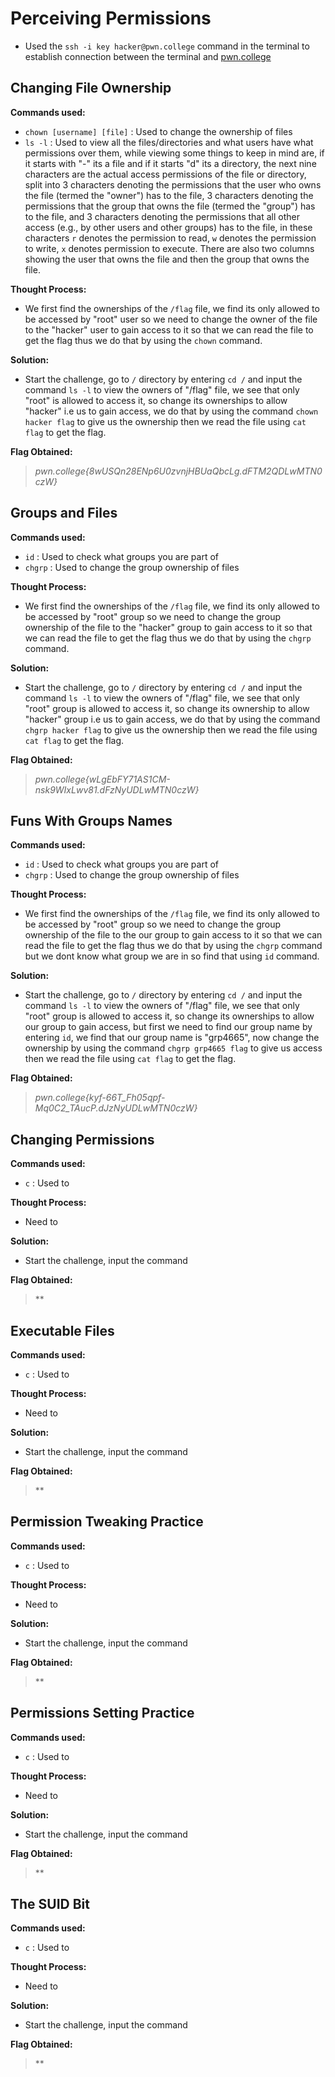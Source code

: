 # Perceiving Permissions
- Used the `ssh -i key hacker@pwn.college` command in the terminal to establish connection between the terminal and [pwn.college](https://pwn.college/)

## Changing File Ownership
**Commands used:**
- `chown [username] [file]`  : Used to change the ownership of files
- `ls -l`  : Used to view all the files/directories and what users have what permissions over them, while viewing some things to keep in mind are, if it starts with "-" its a file and if it starts "d" its a directory, the next nine characters are the actual access permissions of the file or directory, split into 3 characters denoting the permissions that the user who owns the file (termed the "owner") has to the file, 3 characters denoting the permissions that the group that owns the file (termed the "group") has to the file, and 3 characters denoting the permissions that all other access (e.g., by other users and other groups) has to the file, in these characters `r` denotes the permission to read, `w` denotes the permission to write, `x` denotes permission to execute. There are also two columns showing the user that owns the file and then the group that owns the file.

**Thought Process:**
- We first find the ownerships of the `/flag` file, we find its only allowed to be accessed by "root" user so we need to change the owner of the file to the "hacker" user to gain access to it so that we can read the file to get the flag thus we do that by using the `chown` command.

**Solution:**
- Start the challenge, go to `/` directory by entering `cd /` and input the command `ls -l` to view the owners of "/flag" file, we see that only "root" is allowed to access it, so change its ownerships to allow "hacker" i.e us to gain access, we do that by using the command `chown hacker flag` to give us the ownership then we read the file using `cat flag` to get the flag.

**Flag Obtained:**
> *pwn.college{8wUSQn28ENp6U0zvnjHBUaQbcLg.dFTM2QDLwMTN0czW}*

## Groups and Files
**Commands used:**
- `id`    : Used to check what groups you are part of
- `chgrp` : Used to change the group ownership of files

**Thought Process:**
- We first find the ownerships of the `/flag` file, we find its only allowed to be accessed by "root" group so we need to change the group ownership of the file to the "hacker" group to gain access to it so that we can read the file to get the flag thus we do that by using the `chgrp` command.

**Solution:**
- Start the challenge, go to `/` directory by entering `cd /` and input the command `ls -l` to view the owners of "/flag" file, we see that only "root" group is allowed to access it, so change its ownership to allow "hacker" group i.e us to gain access, we do that by using the command `chgrp hacker flag` to give us the ownership then we read the file using `cat flag` to get the flag.

**Flag Obtained:**
> *pwn.college{wLgEbFY71AS1CM-nsk9WIxLwv81.dFzNyUDLwMTN0czW}*

## Funs With Groups Names
**Commands used:**
- `id`    : Used to check what groups you are part of
- `chgrp` : Used to change the group ownership of files

**Thought Process:**
- We first find the ownerships of the `/flag` file, we find its only allowed to be accessed by "root" group so we need to change the group ownership of the file to the our group to gain access to it so that we can read the file to get the flag thus we do that by using the `chgrp` command but we dont know what group we are in so find that using `id` command. 

**Solution:**
- Start the challenge, go to `/` directory by entering `cd /` and input the command `ls -l` to view the owners of "/flag" file, we see that only "root" group is allowed to access it, so change its ownerships to allow our group to gain access, but first we need to find our group name by entering `id`, we find that our group name is "grp4665", now change the ownership by using the command `chgrp grp4665 flag` to give us access then we read the file using `cat flag` to get the flag.

**Flag Obtained:**
> *pwn.college{kyf-66T_Fh05qpf-Mq0C2_TAucP.dJzNyUDLwMTN0czW}*

## Changing Permissions
**Commands used:**
- `c`  : Used to 

**Thought Process:**
- Need to 

**Solution:**
- Start the challenge, input the command

**Flag Obtained:**
> **

## Executable Files
**Commands used:**
- `c`  : Used to 

**Thought Process:**
- Need to 

**Solution:**
- Start the challenge, input the command

**Flag Obtained:**
> **

## Permission Tweaking Practice
**Commands used:**
- `c`  : Used to 

**Thought Process:**
- Need to 

**Solution:**
- Start the challenge, input the command

**Flag Obtained:**
> **

## Permissions Setting Practice
**Commands used:**
- `c`  : Used to 

**Thought Process:**
- Need to 

**Solution:**
- Start the challenge, input the command

**Flag Obtained:**
> **

## The SUID Bit
**Commands used:**
- `c`  : Used to 

**Thought Process:**
- Need to 

**Solution:**
- Start the challenge, input the command

**Flag Obtained:**
> **
